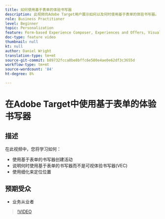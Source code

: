 ```yaml
---
title: 如何使用基于表单的体验书写器
description: 此视频向Adobe Target用户展示如何以及何时使用基于表单的体验书写器。
role: Business Practitioner
level: Beginner
topic: Personalization
feature: Form-based Experience Composer, Experiences and Offers, Visual Experience Composer (VEC)
doc-type: feature video
thumbnail: null
kt: null
author: Daniel Wright
translation-type: tm+mt
source-git-commit: b89732fcca0be8bffc6e580e4ae0e62df3c3655d
workflow-type: tm+mt
source-wordcount: '84'
ht-degree: 8%

---
```



# 在Adobe Target中使用基于表单的体验书写器

## 描述

在此视频中，您将学习如何：

* 使用基于表单的书写器创建活动
* 说明何时使用基于表单的书写器而不是可视体验书写器(VEC)
* 使用细化来定位位置

## 预期受众

* 业务从业者

>[!VIDEO](https://video.tv.adobe.com/v/17390/?quality=12)